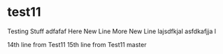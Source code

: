 test11
======

Testing Stuff
adfafaf
Here New Line
More New Line
lajsdfkjal
asfdkafjja
l



14th line from Test11
15th line from Test11 master
